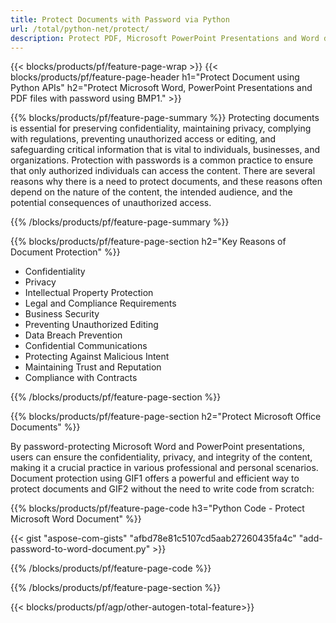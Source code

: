 ```yaml
---
title: Protect Documents with Password via Python 
url: /total/python-net/protect/
description: Protect PDF, Microsoft PowerPoint Presentations and Word documents via your Python application. Apply password with ease.
---
```


{{< blocks/products/pf/feature-page-wrap >}}
{{< blocks/products/pf/feature-page-header h1="Protect Document using Python APIs" h2="Protect Microsoft Word, PowerPoint Presentations and PDF files with password using BMP1." >}}

{{% blocks/products/pf/feature-page-summary %}}
Protecting documents is essential for preserving confidentiality, maintaining privacy, complying with regulations, preventing unauthorized access or editing, and safeguarding critical information that is vital to individuals, businesses, and organizations. Protection with passwords is a common practice to ensure that only authorized individuals can access the content. There are several reasons why there is a need to protect documents, and these reasons often depend on the nature of the content, the intended audience, and the potential consequences of unauthorized access. 

{{% /blocks/products/pf/feature-page-summary  %}}

{{% blocks/products/pf/feature-page-section  h2="Key Reasons of Document Protection" %}}

- Confidentiality 
- Privacy 
- Intellectual Property Protection 
- Legal and Compliance Requirements
- Business Security 
- Preventing Unauthorized Editing 
- Data Breach Prevention 
- Confidential Communications 
- Protecting Against Malicious Intent 
- Maintaining Trust and Reputation 
- Compliance with Contracts 

{{% /blocks/products/pf/feature-page-section %}}

{{% blocks/products/pf/feature-page-section  h2="Protect Microsoft Office Documents" %}}

By password-protecting Microsoft Word and PowerPoint presentations, users can ensure the confidentiality, privacy, and integrity of the content, making it a crucial practice in various professional and personal scenarios.<br />
Document protection using GIF1 offers a powerful and efficient way to protect documents and GIF2 without the need to write code from scratch:<br />

{{% blocks/products/pf/feature-page-code h3="Python Code - Protect Microsoft Word Document" %}}

{{< gist "aspose-com-gists" "afbd78e81c5107cd5aab27260435fa4c" "add-password-to-word-document.py" >}}

{{% /blocks/products/pf/feature-page-code  %}}

{{% /blocks/products/pf/feature-page-section %}}

{{< blocks/products/pf/agp/other-autogen-total-feature>}}
